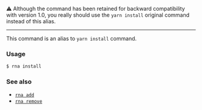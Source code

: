 ⚠️  Although the command has been retained for backward compatibility with version 1.0, you really should use the `yarn install` original command instead of this alias.

---

This command is an alias to `yarn install` command.

### Usage
```sh
$ rna install
```

### See also

* [`rna add`](../add/)
* [`rna remove`](../remove/)
